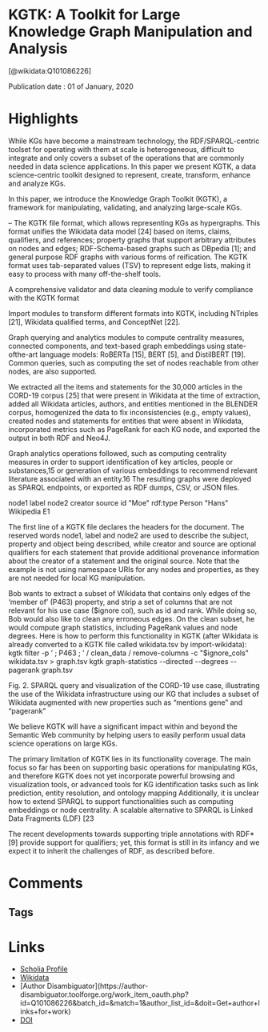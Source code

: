 
KGTK: A Toolkit for Large Knowledge Graph Manipulation and Analysis
===================================================================
  
  [@wikidata:Q101086226]  
  
Publication date : 01 of January, 2020  

# Highlights

While KGs have become a mainstream technology, the
RDF/SPARQL-centric toolset for operating with them at scale is heterogeneous, difficult to integrate and only covers a subset of the operations
that are commonly needed in data science applications. In this paper we
present KGTK, a data science-centric toolkit designed to represent, create, transform, enhance and analyze KGs.

In this paper, we introduce the Knowledge Graph Toolkit (KGTK), a framework for manipulating, validating, and analyzing large-scale KGs.

– The KGTK file format, which allows representing KGs as hypergraphs.
This format unifies the Wikidata data model [24] based on items, claims,
qualifiers, and references; property graphs that support arbitrary attributes
on nodes and edges; RDF-Schema-based graphs such as DBpedia [1]; and
general purpose RDF graphs with various forms of reification. The KGTK
format uses tab-separated values (TSV) to represent edge lists, making it
easy to process with many off-the-shelf tools.

A comprehensive validator and data cleaning module to verify compliance with the KGTK format

Import modules to transform different formats into KGTK, including NTriples [21], Wikidata qualified terms, and ConceptNet [22].

Graph querying and analytics modules to compute centrality measures,
connected components, and text-based graph embeddings using state-ofthe-art language models: RoBERTa [15], BERT [5], and DistilBERT [19].
Common queries, such as computing the set of nodes reachable from other
nodes, are also supported.

We extracted
all the items and statements for the 30,000 articles in the CORD-19 corpus [25]
that were present in Wikidata at the time of extraction, added all Wikidata
articles, authors, and entities mentioned in the BLENDER corpus, homogenized
the data to fix inconsistencies (e.g., empty values), created nodes and statements
for entities that were absent in Wikidata, incorporated metrics such as PageRank
for each KG node, and exported the output in both RDF and Neo4J.

 Graph analytics operations followed, such as
computing centrality measures in order to support identification of key articles,
people or substances,15 or generation of various embeddings to recommend relevant literature associated with an entity.16 The resulting graphs were deployed
as SPARQL endpoints, or exported as RDF dumps, CSV, or JSON files.


node1 label node2 creator source id
"Moe" rdf:type Person "Hans" Wikipedia E1


The first line of a KGTK file declares the headers for the document. The reserved words node1, label and node2 are used to describe the subject, property
and object being described, while creator and source are optional qualifiers for
each statement that provide additional provenance information about the creator of a statement and the original source. Note that the example is not using
namespace URIs for any nodes and properties, as they are not needed for local
KG manipulation.

Bob wants to extract a subset of Wikidata that contains only
edges of the ‘member of’ (P463) property, and strip a set of columns that are
not relevant for his use case ($ignore col), such as id and rank. While doing
so, Bob would also like to clean any erroneous edges. On the clean subset, he
would compute graph statistics, including PageRank values and node degrees.
Here is how to perform this functionality in KGTK (after Wikidata is already
converted to a KGTK file called wikidata.tsv by import-wikidata):
kgtk filter -p ’ ; P463 ; ’ / clean_data / remove-columns -c "$ignore_cols" wikidata.tsv > graph.tsv kgtk graph-statistics --directed --degrees --pagerank graph.tsv


Fig. 2. SPARQL query and visualization of the CORD-19 use case, illustrating the
use of the Wikidata infrastructure using our KG that includes a subset of Wikidata
augmented with new properties such as “mentions gene” and “pagerank”

We believe KGTK will have a significant impact within and beyond the Semantic Web community by helping users to easily perform usual data science
operations on large KGs. 

The primary limitation of KGTK lies in its functionality coverage. The main
focus so far has been on supporting basic operations for manipulating KGs, and
therefore KGTK does not yet incorporate powerful browsing and visualization
tools, or advanced tools for KG identification tasks such as link prediction, entity
resolution, and ontology mapping
Additionally, it is unclear how to extend SPARQL to support functionalities such
as computing embeddings or node centrality. A scalable alternative to SPARQL
is Linked Data Fragments (LDF) [23

The recent developments towards supporting triple annotations with
RDF* [9] provide support for qualifiers; yet, this format is still in its infancy
and we expect it to inherit the challenges of RDF, as described before.

# Comments



## Tags

# Links
  
 * [Scholia Profile](https://scholia.toolforge.org/work/Q101086226)  
 * [Wikidata](https://www.wikidata.org/wiki/Q101086226)  
 * [Author Disambiguator](https://author-
disambiguator.toolforge.org/work_item_oauth.php?id=Q101086226&batch_id=&match=1&author_list_id=&doit=Get+author+links+for+work)  
 * [DOI](https://doi.org/10.1007/978-3-030-62466-8_18)  
